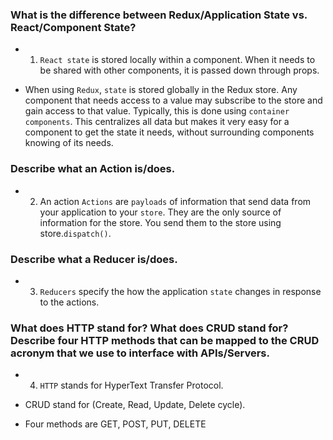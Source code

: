 ### What is the difference between Redux/Application State vs. React/Component State?

* 1. `React state` is stored locally within a component. When it needs to be shared with other components, it is passed down through props.

* When using `Redux`, `state` is stored globally in the Redux store. Any component that needs access to a value may subscribe to the store and gain access to that value. Typically, this is done using `container components`. This centralizes all data but makes it very easy for a component to get the state it needs, without surrounding components knowing of its needs.

### Describe what an Action is/does.

* 2.  An action `Actions` are `payloads` of information that send data from your application to your `store`. They are the only source of information for the store. You send them to the store using store.`dispatch()`.

### Describe what a Reducer is/does.

* 3. `Reducers` specify the how the application `state` changes in response to the actions.

### What does HTTP stand for? What does CRUD stand for? Describe four HTTP methods that can be mapped to the CRUD acronym that we use to interface with APIs/Servers.

* 4. `HTTP` stands for HyperText Transfer Protocol.

* CRUD stand for (Create, Read, Update, Delete cycle).

* Four methods are GET, POST, PUT, DELETE
